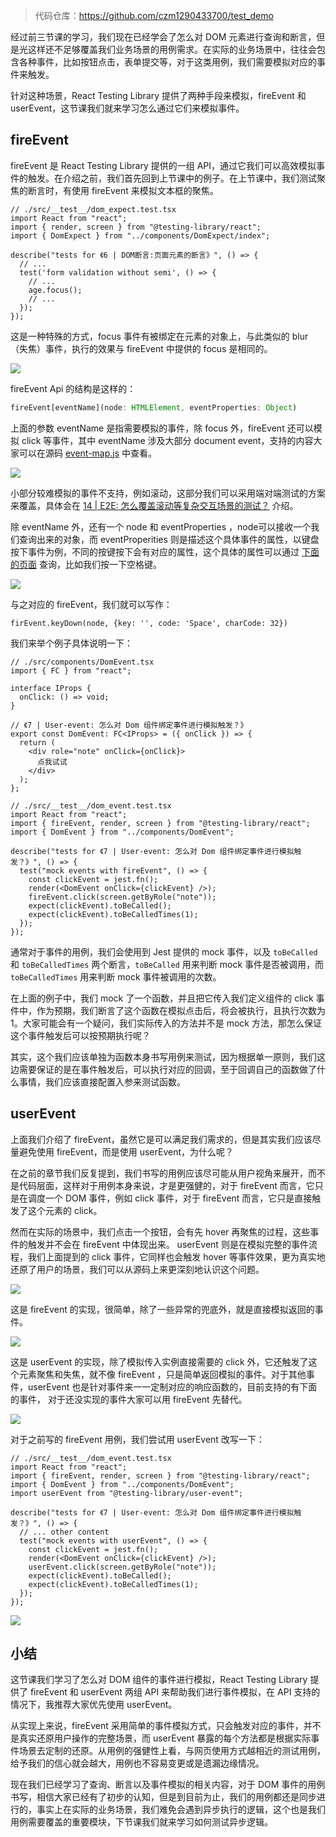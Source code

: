 > 代码仓库：https://github.com/czm1290433700/test_demo

经过前三节课的学习，我们现在已经学会了怎么对 DOM 元素进行查询和断言，但是光这样还不足够覆盖我们业务场景的用例需求。在实际的业务场景中，往往会包含各种事件，比如按钮点击，表单提交等，对于这类用例，我们需要模拟对应的事件来触发。

针对这种场景，React Testing Library 提供了两种手段来模拟，fireEvent 和 userEvent，这节课我们就来学习怎么通过它们来模拟事件。

## fireEvent

fireEvent 是 React Testing Library 提供的一组 API，通过它我们可以高效模拟事件的触发。在介绍之前，我们首先回到上节课中的例子。在上节课中，我们测试聚焦的断言时，有使用 fireEvent 来模拟文本框的聚焦。

```
// ./src/__test__/dom_expect.test.tsx
import React from "react";
import { render, screen } from "@testing-library/react";
import { DomExpect } from "../components/DomExpect/index";

describe("tests for 《6 | DOM断言:页面元素的断言》", () => {
  // ...
  test('form validation without semi', () => {
    // ...
    age.focus();
    // ...
  });
});
```

这是一种特殊的方式，focus 事件有被绑定在元素的对象上，与此类似的 blur（失焦）事件，执行的效果与 fireEvent 中提供的 focus 是相同的。

![](https://p3-juejin.byteimg.com/tos-cn-i-k3u1fbpfcp/2221bb0e19d14d0aa36913a5663386ef~tplv-k3u1fbpfcp-zoom-1.image)

fireEvent Api 的结构是这样的：

```typescript
fireEvent[eventName](node: HTMLElement, eventProperties: Object)
```

上面的参数 eventName 是指需要模拟的事件，除 focus 外，fireEvent 还可以模拟 click 等事件，其中 eventName 涉及大部分 document event，支持的内容大家可以在源码 [event-map.js](https://github1s.com/testing-library/dom-testing-library/blob/main/src/event-map.js) 中查看。

![](https://p3-juejin.byteimg.com/tos-cn-i-k3u1fbpfcp/28180f53a8014571a9cddd8b62191c69~tplv-k3u1fbpfcp-zoom-1.image)

小部分较难模拟的事件不支持，例如滚动，这部分我们可以采用端对端测试的方案来覆盖，具体会在 [14 | E2E:  怎么覆盖滚动等复杂交互场景的测试？](https://juejin.cn/book/7174044519350927395/section/7176804898074427427) 介绍。

除 eventName 外，还有一个 node 和 eventProperties ，node可以接收一个我们查询出来的对象，而 eventProperities 则是描述这个具体事件的属性，以键盘按下事件为例，不同的按键按下会有对应的属性，这个具体的属性可以通过 [下面的页面](https://www.toptal.com/developers/keycode) 查询，比如我们按一下空格键。

![](https://p3-juejin.byteimg.com/tos-cn-i-k3u1fbpfcp/34c0c0e0896b488da248add426a261cb~tplv-k3u1fbpfcp-zoom-1.image)

与之对应的 fireEvent，我们就可以写作：

```
firEvent.keyDown(node, {key: '', code: 'Space', charCode: 32})
```

我们来举个例子具体说明一下：

```
// ./src/components/DomEvent.tsx
import { FC } from "react";

interface IProps {
  onClick: () => void;
}

// 《7 | User-event: 怎么对 Dom 组件绑定事件进行模拟触发？》
export const DomEvent: FC<IProps> = ({ onClick }) => {
  return (
    <div role="note" onClick={onClick}>
      点我试试
    </div>
  );
};
```

```
// ./src/__test__/dom_event.test.tsx
import React from "react";
import { fireEvent, render, screen } from "@testing-library/react";
import { DomEvent } from "../components/DomEvent";

describe("tests for 《7 | User-event: 怎么对 Dom 组件绑定事件进行模拟触发？》", () => {
  test("mock events with fireEvent", () => {
    const clickEvent = jest.fn();
    render(<DomEvent onClick={clickEvent} />);
    fireEvent.click(screen.getByRole("note"));
    expect(clickEvent).toBeCalled();
    expect(clickEvent).toBeCalledTimes(1);
  });
});
```

通常对于事件的用例，我们会使用到 Jest 提供的 mock 事件，以及 `toBeCalled` 和 `toBeCalledTimes` 两个断言，`toBeCalled` 用来判断 mock 事件是否被调用，而 `toBeCalledTimes` 用来判断 mock 事件被调用的次数。

在上面的例子中，我们 mock 了一个函数，并且把它传入我们定义组件的 click 事件中，作为预期，我们断言了这个函数在模拟点击后，将会被执行，且执行次数为1。大家可能会有一个疑问，我们实际传入的方法并不是 mock 方法，那怎么保证这个事件触发后可以按预期执行呢？

其实，这个我们应该单独为函数本身书写用例来测试，因为根据单一原则，我们这边需要保证的是在事件触发后，可以执行对应的回调，至于回调自己的函数做了什么事情，我们应该直接配置入参来测试函数。

## userEvent

上面我们介绍了 fireEvent，虽然它是可以满足我们需求的，但是其实我们应该尽量避免使用 fireEvent，而是使用 userEvent，为什么呢？

在之前的章节我们反复提到，我们书写的用例应该尽可能从用户视角来展开，而不是代码层面，这样对于用例本身来说，才是更强健的，对于 fireEvent 而言，它只是在调度一个 DOM 事件，例如 click 事件，对于 fireEvent 而言，它只是直接触发了这个元素的 click。

然而在实际的场景中，我们点击一个按钮，会有先 hover 再聚焦的过程，这些事件的触发并不会在 fireEvent 中体现出来。 userEvent 则是在模拟完整的事件流程，我们上面提到的 click 事件，它同样也会触发 hover 等事件效果，更为真实地还原了用户的场景，我们可以从源码上来更深刻地认识这个问题。

![](https://p3-juejin.byteimg.com/tos-cn-i-k3u1fbpfcp/d2756102062346a7b24713d215e1d8c2~tplv-k3u1fbpfcp-zoom-1.image)

这是 fireEvent 的实现，很简单，除了一些异常的兜底外，就是直接模拟返回的事件。

![](https://p3-juejin.byteimg.com/tos-cn-i-k3u1fbpfcp/392b6c2b71d24599b942c5bae7c8220d~tplv-k3u1fbpfcp-zoom-1.image)

这是 userEvent 的实现，除了模拟传入实例直接需要的 click 外，它还触发了这个元素聚焦和失焦，就不像 fireEvent ，只是简单返回模拟的事件。对于其他事件，userEvent 也是针对事件来一一定制对应的响应函数的，目前支持的有下面的事件， 对于还没实现的事件大家可以用 fireEvent 先替代。

![](https://p3-juejin.byteimg.com/tos-cn-i-k3u1fbpfcp/e4225b671e8940398f05454b16071b28~tplv-k3u1fbpfcp-zoom-1.image)

对于之前写的 fireEvent 用例，我们尝试用 userEvent 改写一下：

```
// ./src/__test__/dom_event.test.tsx
import React from "react";
import { fireEvent, render, screen } from "@testing-library/react";
import { DomEvent } from "../components/DomEvent";
import userEvent from "@testing-library/user-event";

describe("tests for 《7 | User-event: 怎么对 Dom 组件绑定事件进行模拟触发？》", () => {
  // ... other content
  test("mock events with userEvent", () => {
    const clickEvent = jest.fn();
    render(<DomEvent onClick={clickEvent} />);
    userEvent.click(screen.getByRole("note"));
    expect(clickEvent).toBeCalled();
    expect(clickEvent).toBeCalledTimes(1);
  });
});
```

![](https://p3-juejin.byteimg.com/tos-cn-i-k3u1fbpfcp/800f2df98fc9412b99a8dbbd967d3e15~tplv-k3u1fbpfcp-zoom-1.image)

## 小结

这节课我们学习了怎么对 DOM 组件的事件进行模拟，React Testing Library 提供了 fireEvent 和 userEvent 两组 API 来帮助我们进行事件模拟，在 API 支持的情况下，我推荐大家优先使用 userEvent。

从实现上来说，fireEvent 采用简单的事件模拟方式，只会触发对应的事件，并不是真实还原用户操作的完整场景，而 userEvent 暴露的每个方法都是根据实际事件场景去定制的还原。从用例的强健性上看，与网页使用方式越相近的测试用例，给予我们的信心就会越大，用例也不容易变更或是遗漏边缘情况。

现在我们已经学习了查询、断言以及事件模拟的相关内容，对于 DOM 事件的用例书写，相信大家已经有了初步的认知，但是到目前为止，我们的用例都还是同步进行的，事实上在实际的业务场景，我们难免会遇到异步执行的逻辑，这个也是我们用例需要覆盖的重要模块，下节课我们就来学习如何测试异步逻辑。
